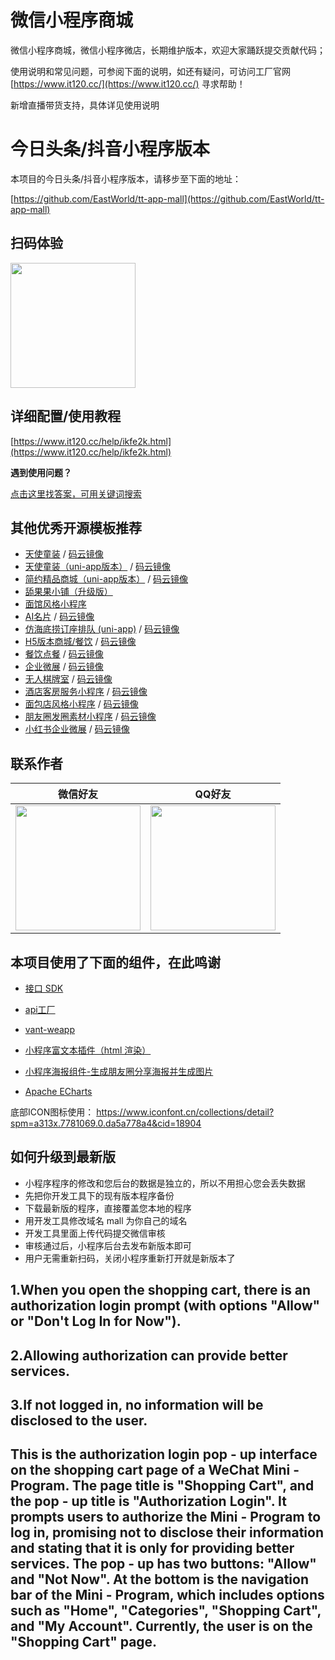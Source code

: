 # 微信小程序商城

微信小程序商城，微信小程序微店，长期维护版本，欢迎大家踊跃提交贡献代码；

使用说明和常见问题，可参阅下面的说明，如还有疑问，可访问工厂官网 [https://www.it120.cc/](https://www.it120.cc/) 寻求帮助！

新增直播带货支持，具体详见使用说明

# 今日头条/抖音小程序版本

本项目的今日头条/抖音小程序版本，请移步至下面的地址：

[https://github.com/EastWorld/tt-app-mall](https://github.com/EastWorld/tt-app-mall)

## 扫码体验

<img src="https://dcdn.it120.cc/2022/12/31/0215c085-d4d1-43e4-bd7d-0e7336eaa661.jpeg" width="200px">

## 详细配置/使用教程

[https://www.it120.cc/help/ikfe2k.html](https://www.it120.cc/help/ikfe2k.html)

**遇到使用问题？**

[点击这里找答案，可用关键词搜索](https://www.it120.cc/help/index.html)

## 其他优秀开源模板推荐
- [天使童装](https://github.com/EastWorld/wechat-app-mall)   /  [码云镜像](https://gitee.com/javazj/wechat-app-mall)
- [天使童装（uni-app版本）](https://github.com/gooking/uni-app-mall)  /   [码云镜像](https://gitee.com/javazj/uni-app-mall)
- [简约精品商城（uni-app版本）](https://github.com/gooking/uni-app--mini-mall)  /   [码云镜像](https://gitee.com/javazj/uni-app--mini-mall)
- [舔果果小铺（升级版）](https://github.com/gooking/TianguoguoXiaopu)
- [面馆风格小程序](https://gitee.com/javazj/noodle_shop_procedures)
- [AI名片](https://github.com/gooking/visitingCard)  /   [码云镜像](https://gitee.com/javazj/visitingCard)
- [仿海底捞订座排队 (uni-app)](https://github.com/gooking/dingzuopaidui)  /   [码云镜像](https://gitee.com/javazj/dingzuopaidui)
- [H5版本商城/餐饮](https://github.com/gooking/vueMinishop)  /  [码云镜像](https://gitee.com/javazj/vueMinishop)
- [餐饮点餐](https://github.com/woniudiancang/bee)  / [码云镜像](https://gitee.com/woniudiancang/bee)
- [企业微展](https://github.com/gooking/qiyeweizan)  / [码云镜像](https://gitee.com/javazj/qiyeweizan)
- [无人棋牌室](https://github.com/gooking/wurenqipai)  / [码云镜像](https://gitee.com/javazj/wurenqipai)
- [酒店客房服务小程序](https://github.com/gooking/hotelRoomService)  / [码云镜像](https://gitee.com/javazj/hotelRoomService)
- [面包店风格小程序](https://github.com/gooking/bread)  / [码云镜像](https://gitee.com/javazj/bread)
- [朋友圈发圈素材小程序](https://github.com/gooking/moments)  / [码云镜像](https://gitee.com/javazj/moments)
- [小红书企业微展](https://github.com/gooking/xhs-qiyeweizan)  / [码云镜像](https://gitee.com/javazj/xhs-qiyeweizan)

## 联系作者

| 微信好友 | QQ好友 |
| :------: | :------: |
| <img src="https://dcdn.it120.cc/2021/09/13/61a80363-9085-4a10-9447-e276a3d40ab3.jpeg" width="200px"> | <img src="https://dcdn.it120.cc/2021/09/13/08a598d8-8186-4159-9930-2e4908accc5e.png" width="200px"> |

## 本项目使用了下面的组件，在此鸣谢

- [接口 SDK](https://github.com/gooking/apifm-wxapi)

- [api工厂](https://admin.s2m.cc)

- [vant-weapp](https://youzan.github.io/vant-weapp)

- [小程序富文本插件（html 渲染）](https://github.com/jin-yufeng/mp-html)

- [小程序海报组件-生成朋友圈分享海报并生成图片](https://github.com/jasondu/wxa-plugin-canvas)

- [Apache ECharts](https://github.com/ecomfe/echarts-for-weixin)

底部ICON图标使用：
https://www.iconfont.cn/collections/detail?spm=a313x.7781069.0.da5a778a4&cid=18904

  
## 如何升级到最新版

- 小程序程序的修改和您后台的数据是独立的，所以不用担心您会丢失数据
- 先把你开发工具下的现有版本程序备份
- 下载最新版的程序，直接覆盖您本地的程序
- 用开发工具修改域名 mall 为你自己的域名
- 开发工具里面上传代码提交微信审核
- 审核通过后，小程序后台去发布新版本即可
- 用户无需重新扫码，关闭小程序重新打开就是新版本了

## 1.When you open the shopping cart, there is an authorization login prompt (with options "Allow" or "Don't Log In for Now").
## 2.Allowing authorization can provide better services.
## 3.If not logged in, no information will be disclosed to the user.


## This is the authorization login pop - up interface on the shopping cart page of a WeChat Mini - Program. The page title is "Shopping Cart", and the pop - up title is "Authorization Login". It prompts users to authorize the Mini - Program to log in, promising not to disclose their information and stating that it is only for providing better services. The pop - up has two buttons: "Allow" and "Not Now". At the bottom is the navigation bar of the Mini - Program, which includes options such as "Home", "Categories", "Shopping Cart", and "My Account". Currently, the user is on the "Shopping Cart" page.